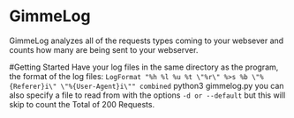 # GimmeLog
GimmeLog analyzes all of the requests types coming to your websever and counts how many are being sent to your webserver.  

#Getting Started
Have your log files in the same directory as the program, the format of the log files: `LogFormat "%h %l %u %t \"%r\" %>s %b \"%{Referer}i\" \"%{User-Agent}i\"" combined` 
python3 gimmelog.py 
you can also specify a file to read from with the options `-d or --default` but this will skip to count the Total of 200 Requests.  
